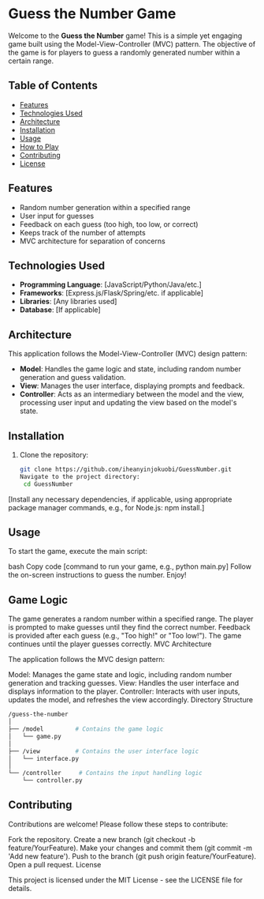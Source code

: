 # Guess the Number Game

Welcome to the **Guess the Number** game! This is a simple yet engaging game built using the Model-View-Controller (MVC) pattern. The objective of the game is for players to guess a randomly generated number within a certain range.

## Table of Contents

- [Features](#features)
- [Technologies Used](#technologies-used)
- [Architecture](#architecture)
- [Installation](#installation)
- [Usage](#usage)
- [How to Play](#how-to-play)
- [Contributing](#contributing)
- [License](#license)

## Features

- Random number generation within a specified range
- User input for guesses
- Feedback on each guess (too high, too low, or correct)
- Keeps track of the number of attempts
- MVC architecture for separation of concerns

## Technologies Used

- **Programming Language**: [JavaScript/Python/Java/etc.]
- **Frameworks**: [Express.js/Flask/Spring/etc. if applicable]
- **Libraries**: [Any libraries used]
- **Database**: [If applicable]
  
## Architecture

This application follows the Model-View-Controller (MVC) design pattern:

- **Model**: Handles the game logic and state, including random number generation and guess validation.
- **View**: Manages the user interface, displaying prompts and feedback.
- **Controller**: Acts as an intermediary between the model and the view, processing user input and updating the view based on the model's state.

## Installation

1. Clone the repository:
   ```bash
   git clone https://github.com/iheanyinjokuobi/GuessNumber.git
   Navigate to the project directory:
    cd GuessNumber
    ```
[Install any necessary dependencies, if applicable, using appropriate package manager commands, e.g., for Node.js: npm install.]
## Usage

To start the game, execute the main script:

bash
Copy code
[command to run your game, e.g., python main.py]
Follow the on-screen instructions to guess the number. Enjoy!

## Game Logic

The game generates a random number within a specified range.
The player is prompted to make guesses until they find the correct number.
Feedback is provided after each guess (e.g., "Too high!" or "Too low!").
The game continues until the player guesses correctly.
MVC Architecture

The application follows the MVC design pattern:

Model: Manages the game state and logic, including random number generation and tracking guesses.
View: Handles the user interface and displays information to the player.
Controller: Interacts with user inputs, updates the model, and refreshes the view accordingly.
Directory Structure

```bash
/guess-the-number
│
├── /model         # Contains the game logic
│   └── game.py
│
├── /view          # Contains the user interface logic
│   └── interface.py
│
└── /controller     # Contains the input handling logic
    └── controller.py
```

## Contributing

Contributions are welcome! Please follow these steps to contribute:

Fork the repository.
Create a new branch (git checkout -b feature/YourFeature).
Make your changes and commit them (git commit -m 'Add new feature').
Push to the branch (git push origin feature/YourFeature).
Open a pull request.
License

This project is licensed under the MIT License - see the LICENSE file for details.
